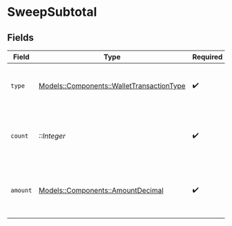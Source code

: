 # SweepSubtotal


## Fields

| Field                                                                                     | Type                                                                                      | Required                                                                                  | Description                                                                               |
| ----------------------------------------------------------------------------------------- | ----------------------------------------------------------------------------------------- | ----------------------------------------------------------------------------------------- | ----------------------------------------------------------------------------------------- |
| `type`                                                                                    | [Models::Components::WalletTransactionType](../../models/shared/wallettransactiontype.md) | :heavy_check_mark:                                                                        | The type of wallet transaction the subtotal is for.                                       |
| `count`                                                                                   | *::Integer*                                                                               | :heavy_check_mark:                                                                        | The number of transactions of this type accrued in the sweep.                             |
| `amount`                                                                                  | [Models::Components::AmountDecimal](../../models/shared/amountdecimal.md)                 | :heavy_check_mark:                                                                        | The value of transactions of this type accrued in the sweep.                              |
